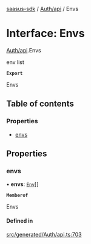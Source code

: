 [saasus-sdk](../README.md) / [Auth/api](../modules/Auth_api.md) / Envs

# Interface: Envs

[Auth/api](../modules/Auth_api.md).Envs

env list

**`Export`**

Envs

## Table of contents

### Properties

- [envs](Auth_api.Envs.md#envs)

## Properties

### envs

• **envs**: [`Env`](Auth_api.Env.md)[]

**`Memberof`**

Envs

#### Defined in

[src/generated/Auth/api.ts:703](https://github.com/saasus-platform/saasus-sdk-javascript/blob/c6c266c/src/generated/Auth/api.ts#L703)
